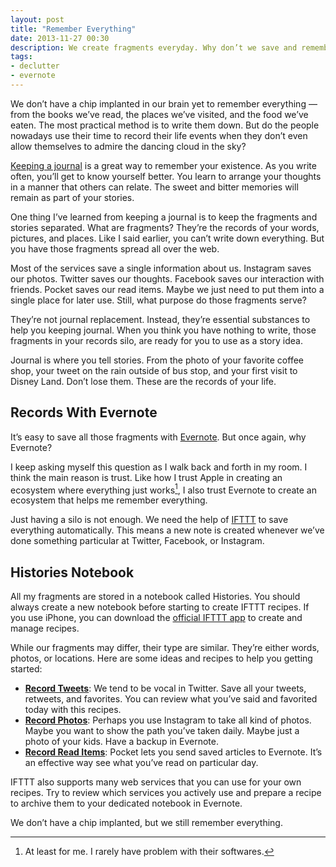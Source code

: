 ```yaml
---
layout: post
title: "Remember Everything"
date: 2013-11-27 00:30
description: We create fragments everyday. Why don’t we save and remember them?
tags:
- declutter
- evernote
---
```


We don’t have a chip implanted in our brain yet to remember everything — from the books we’ve read, the places we’ve visited, and the food we’ve eaten. The most practical method is to write them down. But do the people nowadays use their time to record their life events when they don’t even allow themselves to admire the dancing cloud in the sky?

[Keeping a journal][9371-001] is a great way to remember your existence. As you write often, you’ll get to know yourself better. You learn to arrange your thoughts in a manner that others can relate. The sweet and bitter memories will remain as part of your stories.

One thing I’ve learned from keeping a journal is to keep the fragments and stories separated. What are fragments? They’re the records of your words, pictures, and places. Like I said earlier, you can’t write down everything. But you have those fragments spread all over the web. 

Most of the services save a single information about us. Instagram saves our photos. Twitter saves our thoughts. Facebook saves our interaction with friends. Pocket saves our read items. Maybe we just need to put them into a single place for later use. Still, what purpose do those fragments serve?

They’re not journal replacement. Instead, they’re essential substances to help you keeping journal. When you think you have nothing to write, those fragments in your records silo, are ready for you to use as a story idea.

Journal is where you tell stories. From the photo of your favorite coffee shop, your tweet on the rain outside of bus stop, and your first visit to Disney Land. Don’t lose them. These are the records of your life.

## Records With Evernote

It’s easy to save all those fragments with [Evernote][3]. But once again, why Evernote?

[3]: http://evernote.com/ "Evernote | Remember everything with Evernote, Skitch and our other ..."

I keep asking myself this question as I walk back and forth in my room. I think the main reason is trust. Like how I trust Apple in creating an ecosystem where everything just works[^1], I also trust Evernote to create an ecosystem that helps me remember everything.

Just having a silo is not enough. We need the help of [IFTTT][9371-002] to save everything automatically. This means a new note is created whenever we’ve done something particular at Twitter, Facebook, or Instagram.

## Histories Notebook

All my fragments are stored in a notebook called Histories. You should always create a new notebook before starting to create IFTTT recipes. If you use iPhone, you can download the [official IFTTT app][9371-003] to create and manage recipes.

While our fragments may differ, their type are similar. They’re either words, photos, or locations. Here are some ideas and recipes to help you getting started:

- **[Record Tweets][1A]**: We tend to be vocal in Twitter. Save all your tweets, retweets, and favorites. You can review what you’ve said and favorited today with this recipes.
- **[Record Photos][1B]**:  Perhaps you use Instagram to take all kind of photos. Maybe you want to show the path you’ve taken daily. Maybe just a photo of your kids. Have a backup in Evernote.
- **[Record Read Items][1C]**: Pocket lets you send saved articles to Evernote. It’s an effective way see what you’ve read on particular day.

[1A]: https://ifttt.com/recipes/130586 "Record Tweet Fragment in Evernote"
[1B]: https://ifttt.com/recipes/130587 "Record Instagram Photos in Evernote"
[1C]: https://ifttt.com/recipes/130589 "Record Pocket Saved Items in Evernote"

IFTTT also supports many web services that you can use for your own recipes. Try to review which services you actively use and prepare a recipe to archive them to your dedicated notebook in Evernote.

We don’t have a chip implanted, but we still remember everything.

[9371-001]: http://sayzlim.net/journaling-with-day-one "Journaling with Day One | Sayz Lim"
[9371-002]: http://ifttt.com/ "IFTTT / Put the internet to work for you."
[9371-003]: https://itunes.apple.com/us/app/ifttt/id660944635 "IFTTT on the App Store on iTunes"

[^1]: At least for me. I rarely have problem with their softwares.